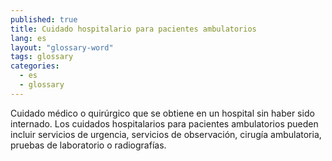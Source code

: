 ```yaml
---
published: true
title: Cuidado hospitalario para pacientes ambulatorios
lang: es
layout: "glossary-word"
tags: glossary
categories:
  - es
  - glossary
---
```


Cuidado médico o quirúrgico que se obtiene en un hospital sin haber sido internado. Los cuidados hospitalarios para pacientes ambulatorios pueden incluir servicios de urgencia, servicios de observación, cirugía ambulatoria, pruebas de laboratorio o radiografías. 
